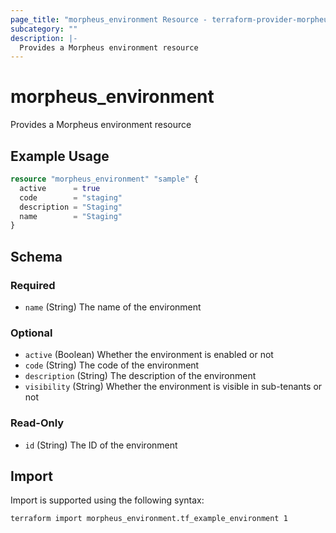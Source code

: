 ```yaml
---
page_title: "morpheus_environment Resource - terraform-provider-morpheus"
subcategory: ""
description: |-
  Provides a Morpheus environment resource
---
```


# morpheus_environment

Provides a Morpheus environment resource

## Example Usage

```terraform
resource "morpheus_environment" "sample" {
  active      = true
  code        = "staging"
  description = "Staging"
  name        = "Staging"
}
```

<!-- schema generated by tfplugindocs -->
## Schema

### Required

- `name` (String) The name of the environment

### Optional

- `active` (Boolean) Whether the environment is enabled or not
- `code` (String) The code of the environment
- `description` (String) The description of the environment
- `visibility` (String) Whether the environment is visible in sub-tenants or not

### Read-Only

- `id` (String) The ID of the environment

## Import

Import is supported using the following syntax:

```shell
terraform import morpheus_environment.tf_example_environment 1
```

